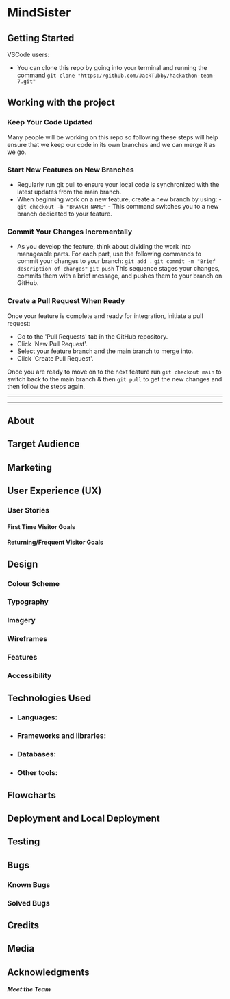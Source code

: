 # MindSister

## Getting Started
VSCode users:
* You can clone this repo by going into your terminal and running the command `git clone "https://github.com/JackTubby/hackathon-team-7.git"`

## Working with the project

### Keep Your Code Updated
Many people will be working on this repo so following these steps will help ensure that we keep our code in its own branches and we can merge it as we go.

### Start New Features on New Branches
* Regularly run git pull to ensure your local code is synchronized with the latest updates from the main branch.
* When beginning work on a new feature, create a new branch by using: - `git checkout -b "BRANCH NAME"` - This command switches you to a new branch dedicated to your feature.

### Commit Your Changes Incrementally
* As you develop the feature, think about dividing the work into manageable parts. For each part, use the following commands to commit your changes to your branch: 
`
git add .
`
`
git commit -m "Brief description of changes"
`
`
git push
`
This sequence stages your changes, commits them with a brief message, and pushes them to your branch on GitHub.

### Create a Pull Request When Ready
Once your feature is complete and ready for integration, initiate a pull request:
* Go to the 'Pull Requests' tab in the GitHub repository.
* Click 'New Pull Request'.
* Select your feature branch and the main branch to merge into.
* Click 'Create Pull Request'.

Once you are ready to move on to the next feature run `git checkout main` to switch back to the main branch & then `git pull` to get the new changes and then follow the steps again.


---
---

## About

## Target Audience

## Marketing

## User Experience (UX)

### User Stories

#### First Time Visitor Goals

#### Returning/Frequent Visitor Goals

## Design

### Colour Scheme

### Typography

### Imagery

### Wireframes

### Features

### Accessibility


## Technologies Used

- ### Languages:


- ### Frameworks and libraries:


- ### Databases:

- ### Other tools:


## Flowcharts


## Deployment and Local Deployment

## Testing

## Bugs

### Known Bugs

### Solved Bugs

## Credits

## Media

## Acknowledgments


##### Meet the Team
